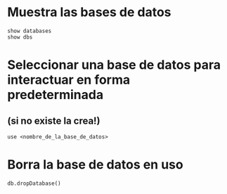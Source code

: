 # Muestra las bases de datos
    show databases
    show dbs

# Seleccionar una base de datos para interactuar en forma predeterminada
## (si no existe la crea!)
    use <nombre_de_la_base_de_datos>

# Borra la base de datos en uso
    db.dropDatabase()
